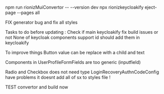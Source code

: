 npm run rionizMuiConvertor -- --version dev
npx rionizkeycloakify eject-page --pages all

FIX generator bug and fix all styles

Tasks to do before updating :
Check if main keycloakify fix build issues or not
None of keycloak components support id should add them in keycloakify


To improve things Button value can be replace with a child and text


Components in UserProfileFormFields are too generic (inputfield)


Radio and Checkbox does not need type
LoginRecoveryAuthnCodeConfig have problems it doesnt add all of sx to styles file !


TEST convertor and build now